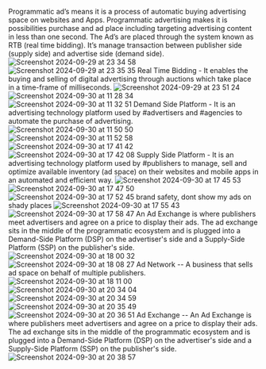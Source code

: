 Programmatic ad’s means it is a process of automatic buying advertising space on websites and Apps. Programmatic advertising makes it is possibilities purchase and ad place including targeting advertising content in less than one second.
The Ad’s are placed through the system known as RTB (real time bidding). It’s manage transaction between publisher side (supply side) and advertise side (demand side).
![Screenshot 2024-09-29 at 23 34 58](https://github.com/user-attachments/assets/1ed79871-8518-4af5-9e8f-4d6944207a21)
![Screenshot 2024-09-29 at 23 35 35](https://github.com/user-attachments/assets/e47b8bbf-e1d1-4784-a9bb-29d5bfb621fa)
Real Time Bidding - It enables the buying and selling of digital advertising through auctions which take place in a time-frame of milliseconds.
![Screenshot 2024-09-29 at 23 51 24](https://github.com/user-attachments/assets/233c6c2a-4795-4026-ba4d-701e2b6865cc)
![Screenshot 2024-09-30 at 11 28 34](https://github.com/user-attachments/assets/2d99d386-880e-495c-b8d4-2e367d3ef2d5)
![Screenshot 2024-09-30 at 11 32 51](https://github.com/user-attachments/assets/3de0f439-8c74-475a-bf06-d35576b41511)
Demand Side Platform - It is an advertising technology platform used by #advertisers and #agencies to automate the purchase of advertising.
![Screenshot 2024-09-30 at 11 50 50](https://github.com/user-attachments/assets/36e40375-e924-4681-b4ba-dc066675a7ce)
![Screenshot 2024-09-30 at 11 52 58](https://github.com/user-attachments/assets/e5e5bac6-51af-4863-9a30-9291a04bb029)
![Screenshot 2024-09-30 at 17 41 42](https://github.com/user-attachments/assets/a39d54d8-1409-4600-bb6b-a6795edd8e36)
![Screenshot 2024-09-30 at 17 42 08](https://github.com/user-attachments/assets/44929d5c-17ef-48cd-87c0-6238350ae9fd)
Supply Side Platform - It is an advertising technology platform used by #publishers to manage, sell and optimize available inventory (ad space) on their websites and mobile apps in an automated and efficient way.
![Screenshot 2024-09-30 at 17 45 53](https://github.com/user-attachments/assets/8177dfe9-5988-4dc7-97ce-9d0f1f5f4e89)
![Screenshot 2024-09-30 at 17 47 50](https://github.com/user-attachments/assets/37573a0a-a069-407f-b723-e09f4dde4a90)
![Screenshot 2024-09-30 at 17 52 45](https://github.com/user-attachments/assets/7d64813f-66d3-4ad6-a551-ff1944df0161)
brand safety, dont show my ads on shady places
![Screenshot 2024-09-30 at 17 55 43](https://github.com/user-attachments/assets/a4efe67c-17ac-4ad8-b4bb-a09a1db348a9)
![Screenshot 2024-09-30 at 17 58 47](https://github.com/user-attachments/assets/51b5970a-d226-4520-a78a-0358221af5b1)
An Ad Exchange is where publishers meet advertisers and agree on a price to display their ads. The ad exchange sits in the middle of the programmatic ecosystem and is plugged into a Demand-Side Platform (DSP) on the advertiser's side and a Supply-Side Platform (SSP) on the publisher's side.
![Screenshot 2024-09-30 at 18 00 32](https://github.com/user-attachments/assets/a3cfc092-1e38-439a-857c-fe976bc88661)
![Screenshot 2024-09-30 at 18 08 27](https://github.com/user-attachments/assets/08bca883-aea3-4c8e-9f40-461cd4a81dfa)
Ad Network -- A business that sells ad space on behalf of multiple publishers.
![Screenshot 2024-09-30 at 18 11 00](https://github.com/user-attachments/assets/ba458496-51a3-4971-87c5-c406cd203ea9)
![Screenshot 2024-09-30 at 20 34 04](https://github.com/user-attachments/assets/774e5050-26ce-4345-ab03-95e7c3762451)
![Screenshot 2024-09-30 at 20 34 59](https://github.com/user-attachments/assets/4ac02bb3-2d70-4da6-9e53-46781fc65988)
![Screenshot 2024-09-30 at 20 35 49](https://github.com/user-attachments/assets/ca7794de-0a02-4b37-a6a8-138ec506fb30)
![Screenshot 2024-09-30 at 20 36 51](https://github.com/user-attachments/assets/54e959a5-8a1e-4335-a70d-e9f3b93bfdb2)
Ad Exchange  -- An Ad Exchange is where publishers meet advertisers and agree on a price to display their ads. The ad exchange sits in the middle of the programmatic ecosystem and is plugged into a Demand-Side Platform (DSP) on the advertiser's side and a Supply-Side Platform (SSP) on the publisher's side.
![Screenshot 2024-09-30 at 20 38 57](https://github.com/user-attachments/assets/90bed749-aaee-475b-b20c-753c0b4c0aa2)
